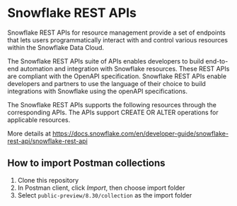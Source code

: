 # Snowflake REST APIs

Snowflake REST APIs for resource management provide a set of endpoints that lets users programmatically interact with and control various resources within the Snowflake Data Cloud.

The Snowflake REST APIs suite of APIs enables developers to build end-to-end automation and integration with Snowflake resources. These REST APIs are compliant with the OpenAPI specification. Snowflake REST APIs enable developers and partners to use the language of their choice to build integrations with Snowflake using the openAPI specifications.

The Snowflake REST APIs supports the following resources through the corresponding APIs. The APIs support CREATE OR ALTER operations for applicable resources.

More details at https://docs.snowflake.com/en/developer-guide/snowflake-rest-api/snowflake-rest-api

## How to import Postman collections

1. Clone this repository
2. In Postman client, click *Import*, then choose import folder
3. Select `public-preview/8.30/collection` as the import folder
